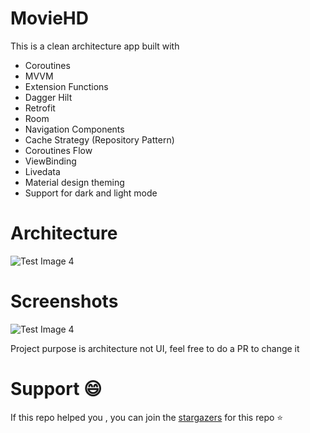 # MovieHD
This is a clean architecture app  built with

- Coroutines
- MVVM
- Extension Functions
- Dagger Hilt
- Retrofit
- Room
- Navigation Components
- Cache Strategy (Repository Pattern)
- Coroutines Flow
- ViewBinding
- Livedata
- Material design theming
- Support for dark and light mode

# Architecture

![Test Image 4](https://developer.android.com/topic/libraries/architecture/images/final-architecture.png)

# Screenshots
![Test Image 4](https://developer.android.com/topic/libraries/architecture/images/final-architecture.png)


Project purpose is architecture not UI, feel free to do a PR to change it

# Support 😄

If this repo helped you , you can join the [stargazers](https://github.com/gastsail/TragosApp/stargazers) for this repo ⭐



